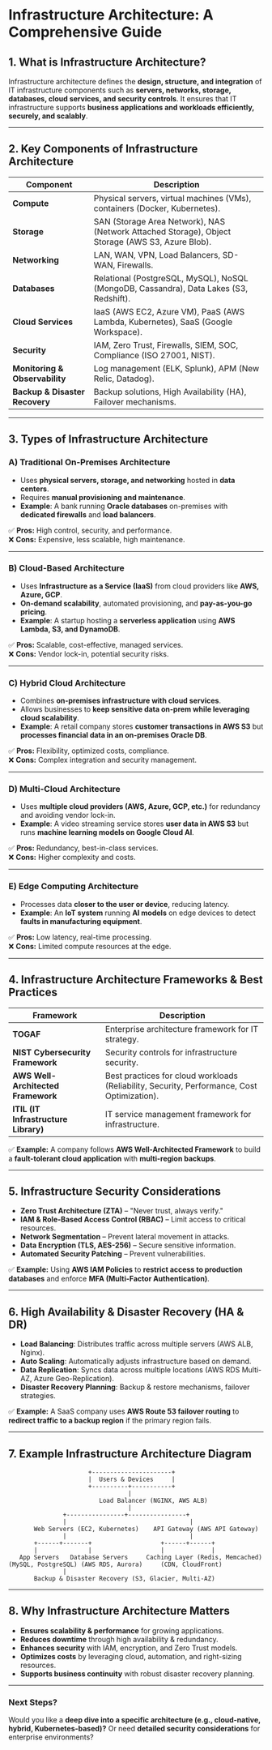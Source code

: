 # **Infrastructure Architecture: A Comprehensive Guide**  

## **1. What is Infrastructure Architecture?**  
Infrastructure architecture defines the **design, structure, and integration** of IT infrastructure components such as **servers, networks, storage, databases, cloud services, and security controls**. It ensures that IT infrastructure supports **business applications and workloads efficiently, securely, and scalably**.  

---

## **2. Key Components of Infrastructure Architecture**  

| **Component**       | **Description** |
|--------------------|---------------|
| **Compute**       | Physical servers, virtual machines (VMs), containers (Docker, Kubernetes). |
| **Storage**       | SAN (Storage Area Network), NAS (Network Attached Storage), Object Storage (AWS S3, Azure Blob). |
| **Networking**    | LAN, WAN, VPN, Load Balancers, SD-WAN, Firewalls. |
| **Databases**     | Relational (PostgreSQL, MySQL), NoSQL (MongoDB, Cassandra), Data Lakes (S3, Redshift). |
| **Cloud Services** | IaaS (AWS EC2, Azure VM), PaaS (AWS Lambda, Kubernetes), SaaS (Google Workspace). |
| **Security**      | IAM, Zero Trust, Firewalls, SIEM, SOC, Compliance (ISO 27001, NIST). |
| **Monitoring & Observability** | Log management (ELK, Splunk), APM (New Relic, Datadog). |
| **Backup & Disaster Recovery** | Backup solutions, High Availability (HA), Failover mechanisms. |

---

## **3. Types of Infrastructure Architecture**  

### **A) Traditional On-Premises Architecture**  
- Uses **physical servers, storage, and networking** hosted in **data centers**.  
- Requires **manual provisioning and maintenance**.  
- **Example**: A bank running **Oracle databases** on-premises with **dedicated firewalls** and **load balancers**.  

✅ **Pros:** High control, security, and performance.  
❌ **Cons:** Expensive, less scalable, high maintenance.  

---

### **B) Cloud-Based Architecture**  
- Uses **Infrastructure as a Service (IaaS)** from cloud providers like **AWS, Azure, GCP**.  
- **On-demand scalability**, automated provisioning, and **pay-as-you-go pricing**.  
- **Example**: A startup hosting a **serverless application** using **AWS Lambda, S3, and DynamoDB**.  

✅ **Pros:** Scalable, cost-effective, managed services.  
❌ **Cons:** Vendor lock-in, potential security risks.  

---

### **C) Hybrid Cloud Architecture**  
- Combines **on-premises infrastructure with cloud services**.  
- Allows businesses to **keep sensitive data on-prem while leveraging cloud scalability**.  
- **Example**: A retail company stores **customer transactions in AWS S3** but **processes financial data in an on-premises Oracle DB**.  

✅ **Pros:** Flexibility, optimized costs, compliance.  
❌ **Cons:** Complex integration and security management.  

---

### **D) Multi-Cloud Architecture**  
- Uses **multiple cloud providers (AWS, Azure, GCP, etc.)** for redundancy and avoiding vendor lock-in.  
- **Example**: A video streaming service stores **user data in AWS S3** but runs **machine learning models on Google Cloud AI**.  

✅ **Pros:** Redundancy, best-in-class services.  
❌ **Cons:** Higher complexity and costs.  

---

### **E) Edge Computing Architecture**  
- Processes data **closer to the user or device**, reducing latency.  
- **Example**: An **IoT system** running **AI models** on edge devices to detect **faults in manufacturing equipment**.  

✅ **Pros:** Low latency, real-time processing.  
❌ **Cons:** Limited compute resources at the edge.  

---

## **4. Infrastructure Architecture Frameworks & Best Practices**  

| **Framework**  | **Description** |
|--------------|----------------|
| **TOGAF**    | Enterprise architecture framework for IT strategy. |
| **NIST Cybersecurity Framework** | Security controls for infrastructure security. |
| **AWS Well-Architected Framework** | Best practices for cloud workloads (Reliability, Security, Performance, Cost Optimization). |
| **ITIL (IT Infrastructure Library)** | IT service management framework for infrastructure. |

✅ **Example:** A company follows **AWS Well-Architected Framework** to build a **fault-tolerant cloud application** with **multi-region backups**.  

---

## **5. Infrastructure Security Considerations**  
- **Zero Trust Architecture (ZTA)** – "Never trust, always verify."  
- **IAM & Role-Based Access Control (RBAC)** – Limit access to critical resources.  
- **Network Segmentation** – Prevent lateral movement in attacks.  
- **Data Encryption (TLS, AES-256)** – Secure sensitive information.  
- **Automated Security Patching** – Prevent vulnerabilities.  

✅ **Example:** Using **AWS IAM Policies** to **restrict access to production databases** and enforce **MFA (Multi-Factor Authentication)**.  

---

## **6. High Availability & Disaster Recovery (HA & DR)**  
- **Load Balancing**: Distributes traffic across multiple servers (AWS ALB, Nginx).  
- **Auto Scaling**: Automatically adjusts infrastructure based on demand.  
- **Data Replication**: Syncs data across multiple locations (AWS RDS Multi-AZ, Azure Geo-Replication).  
- **Disaster Recovery Planning**: Backup & restore mechanisms, failover strategies.  

✅ **Example:** A SaaS company uses **AWS Route 53 failover routing** to **redirect traffic to a backup region** if the primary region fails.  

---

## **7. Example Infrastructure Architecture Diagram**  

```
                      +----------------------+
                      |  Users & Devices     |
                      +----------+-----------+
                                 |
                         Load Balancer (NGINX, AWS ALB)
                                 |
               +----------------+----------------+
               |                                  |
       Web Servers (EC2, Kubernetes)    API Gateway (AWS API Gateway)
               |                                  |
       +------+-------+                   +------+------+
       |              |                   |             |
   App Servers   Database Servers     Caching Layer (Redis, Memcached)
(MySQL, PostgreSQL) (AWS RDS, Aurora)     (CDN, CloudFront)
               |
       Backup & Disaster Recovery (S3, Glacier, Multi-AZ)
```

---

## **8. Why Infrastructure Architecture Matters**  
- **Ensures scalability & performance** for growing applications.  
- **Reduces downtime** through high availability & redundancy.  
- **Enhances security** with IAM, encryption, and Zero Trust models.  
- **Optimizes costs** by leveraging cloud, automation, and right-sizing resources.  
- **Supports business continuity** with robust disaster recovery planning.  

---

### **Next Steps?**  
Would you like a **deep dive into a specific architecture (e.g., cloud-native, hybrid, Kubernetes-based)?** Or need **detailed security considerations** for enterprise environments?